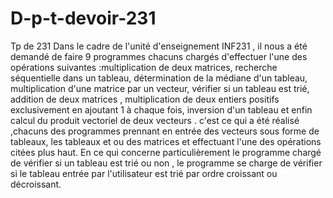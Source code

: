 # D-p-t-devoir-231
Tp de 231
Dans le cadre de l'unité d'enseignement INF231 , il nous a été demandé de faire 9 programmes chacuns chargés d'effectuer l'une des opérations suivantes :multiplication de deux matrices, recherche séquentielle dans un tableau, détermination de la médiane d'un tableau, multiplication d'une matrice par un vecteur, vérifier si un tableau est trié, addition de deux matrices , multiplication de deux entiers positifs exclusivement en ajoutant 1 à chaque fois, inversion d'un tableau et enfin  calcul du produit vectoriel de deux vecteurs . 
c'est ce qui a été réalisé ,chacuns des programmes prennant en entrée des vecteurs sous forme de tableaux, les tableaux et ou des matrices et effectuant l'une des opérations citées plus haut.
En ce qui concerne particulièrement le programme chargé de vérifier si un tableau est trié ou non , le programme se charge de vérifier si le tableau entrée par l'utilisateur est trié par ordre croissant ou décroissant. 

